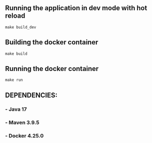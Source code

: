 ## Running the application in dev mode with hot reload

 ```shell script 
 make build_dev
 ```

## Building the docker container

 ```shell script 
 make build
 ```

## Running the docker container

 ```shell script 
 make run
 ```

## DEPENDENCIES:
### - Java 17
### - Maven 3.9.5
### - Docker 4.25.0
